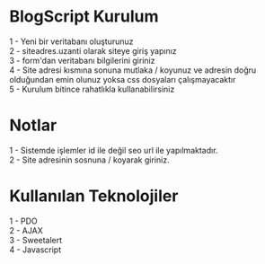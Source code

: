 # BlogScript Kurulum

1 - Yeni bir veritabanı oluşturunuz<br/>
2 - siteadres.uzanti olarak siteye giriş yapınız<br/>
3 - form'dan veritabanı bilgilerini giriniz<br/>
4 - Site adresi kısmına sonuna mutlaka / koyunuz ve adresin doğru olduğundan emin olunuz yoksa css dosyaları çalışmayacaktır<br/>
5 - Kurulum bitince rahatlıkla kullanabilirsiniz<br/>

# Notlar

1 - Sistemde işlemler id ile değil seo url ile yapılmaktadır. <br/>
2 - Site adresinin sosnuna / koyarak giriniz.

# Kullanılan Teknolojiler

1 - PDO<br/>
2 - AJAX<br/>
3 - Sweetalert<br/>
4 - Javascript<br/>
